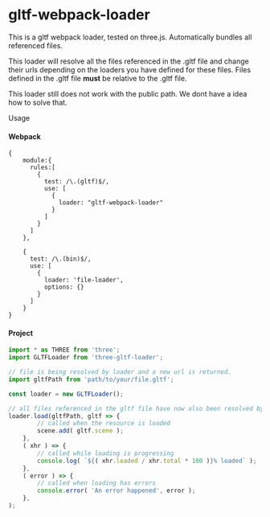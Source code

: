 # gltf-webpack-loader

This is a gltf webpack loader, tested on three.js. Automatically bundles all referenced files.

This loader will resolve all the files referenced in the .gltf file and change their urls depending on the loaders you have defined for these files.
Files defined in the .gltf file __must__ be relative to the .gltf file.

This loader still does not work with the public path. We dont have a idea how to solve that.

Usage

#### Webpack
```
{
    module:{
      rules:[
        {
          test: /\.(gltf)$/,
          use: [
            {
              loader: "gltf-webpack-loader"
            }
          ]
        }
      ]
    },

    {
      test: /\.(bin)$/,
      use: [
        {
          loader: 'file-loader',
          options: {}
        }
      ]
    }
}
```


#### Project
```js
import * as THREE from 'three';
import GLTFLoader from 'three-gltf-loader';

// file is being resolved by loader and a new url is returned.
import gltfPath from 'path/to/your/file.gltf';

const loader = new GLTFLoader();

// all files referenced in the gltf file have now also been resolved by your loaders.
loader.load(gltfPath, gltf => {
        // called when the resource is loaded
        scene.add( gltf.scene );
    },
    ( xhr ) => {
        // called while loading is progressing
        console.log( `${( xhr.loaded / xhr.total * 100 )}% loaded` );
    },
    ( error ) => {
        // called when loading has errors
        console.error( 'An error happened', error );
    },
);
```